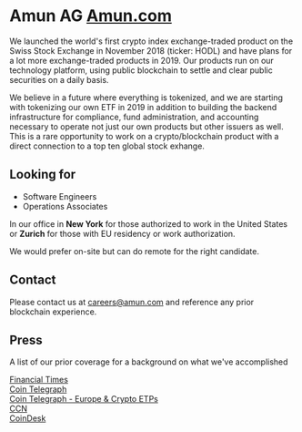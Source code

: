 # Amun AG [Amun.com](http://www.amun.com)

We launched the world's first crypto index exchange-traded product on the Swiss Stock Exchange in November 2018 (ticker: HODL) and have plans for a lot more exchange-traded products in 2019. Our products run on our technology platform, using public blockchain to settle and clear public securities on a daily basis.

We believe in a future where everything is tokenized, and we are starting with tokenizing our own ETF in 2019 in addition to building the backend infrastructure for compliance, fund administration, and accounting necessary to operate not just our own products but other issuers as well. This is a rare opportunity to work on a crypto/blockchain product with a direct connection to a top ten global stock exhange.

## Looking for

* Software Engineers
* Operations Associates

In our office in **New York** for those authorized to work in the United States or **Zurich** for those with EU residency or work authorization.

We would prefer on-site but can do remote for the right candidate.

## Contact

Please contact us at careers@amun.com and reference any prior blockchain experience.

## Press

A list of our prior coverage for a background on what we've accomplished

[Financial Times](https://www.ft.com/content/217f71a5-34fe-39ff-9e2d-fd708074602a) \
[Coin Telegraph](https://cointelegraph.com/news/major-swiss-stock-exchange-six-lists-the-worlds-first-crypto-etp-amidst-market-collapse) \
[Coin Telegraph - Europe & Crypto ETPs](https://cointelegraph.com/news/europe-leads-the-way-with-crypto-exchange-traded-products) \
[CCN](https://www.ccn.com/worlds-first-crypto-etp-gets-green-light-in-switzerland/) \
[CoinDesk](https://www.coindesk.com/crypto-exchange-traded-product-to-launch-on-swiss-stock-exchange)